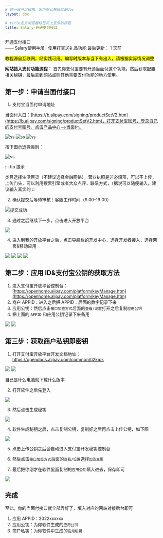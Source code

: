 ```yaml
---
# 这一段可以省略，因为默认布局就是doc
layout: doc

# title定义浏览器标签页上显示的标题
title: Salary-开通支付接口
---
```

<div class="title-wrapper">
   <div class="page-title">开通支付接口</div>
   <div class="post-title">—— Salary使用手册 · 使用打赏送礼品功能 
      <span class="lastModifyTime">
          <i class="fa-regular fa-clock"></i> 最后更新： 1 天前
      </span>
   </div>
</div>


<mark>教程源自互联网，经实践可用。编写时版本与当下有出入，请根据实际情况调整</mark>

**网站接入支付功能流程：** 首先你支付宝要有开通当面付这个功能，然后获取配置相关秘钥，最后拿到网站或则其他需要支付功能的地方使用。

## 第一步：申请当面付接口

1. 支付宝当面付申请地址

当面付入口：[https://b.alipay.com/signing/productSetV2.htm](https://b.alipay.com/signing/productSetV2.htm)，打开支付宝账号，登录自己的支付号账号，点击产品中心——>当面付。

![ss](https://docs.panda-studio.cn:8282/images/20230530110507_20210718220756_482604.jpg)
![ss](https://docs.panda-studio.cn:8282/images/20230530110517_1615785643-b3f7ba9b421a662.png)
![ss](https://docs.panda-studio.cn:8282/images/20230530110517_1615785643-b3f7ba9b421a662.png)

按下图示选择类别：

![ss](https://docs.panda-studio.cn:8282/images/20230530110546_20210718220858_292741.png)

::: tip 提示

类目选择生活百货（不建议选择金融网络），营业执照是非必填项，可以不上传，上传门头，可以利用搜索引擎或者大众点评，联系方式，（据说可以随便输入，建议输入真实的
:::

2. 确认提交后等待审核！客服工作时间（9:00-19:00）

![提交成功](https://docs.panda-studio.cn:8282/images/20230530110706_20210718220926_167314.png)

3. 通过之后继续下一步，点击进入开放平台

![](https://docs.panda-studio.cn:8282/images/20230530110840_20210718220945_069501.png)

4. 进入到我的开放平台之后，点击导航栏的开发中心，选择开发者接入，选择网页&移动应用

![](https://docs.panda-studio.cn:8282/images/20230530110903_20220828162909-1024x314.jpg)
![](https://docs.panda-studio.cn:8282/images/20230530110934_20210718221054_064849-1024x455.png)
![](https://docs.panda-studio.cn:8282/images/20230530110950_20210718221116_303617.png)
![](https://docs.panda-studio.cn:8282/images/20230530111011_20220828162403-1024x747.jpg)

## 第二步：应用 ID&支付宝公钥的获取方法

1. 进入支付宝开放平台控制台：[https://openhome.alipay.com/platform/keyManage.htm](https://openhome.alipay.com/platform/keyManage.htm)
2. 商户 APPID：进入之后把 APPID：后面的数字记录下来
3. 应用公钥：然后点击`接口加签方式`后面的`查看/设置`打开之后复制`应用公钥`
4. 把上面的 `APPID` 和应用公钥记录下来备用

![](https://docs.panda-studio.cn:8282/images/20230530111217_20220822124046-1024x376.jpg)
![](https://docs.panda-studio.cn:8282/images/20230530111230_20220822123540.jpg)

## 第三步：获取商户私钥即密钥

1. 打开支付宝开放平台开发文档地址：https://opendocs.alipay.com/common/02kipk

![](https://docs.panda-studio.cn:8282/images/20230530111318_20220822123549.jpg)
![](https://docs.panda-studio.cn:8282/images/20230530111332_20220822123556.jpg)

自己是什么电脑就下载什么版本

2. 打开软件之后先登入

![](https://docs.panda-studio.cn:8282/images/20230530111403_20220822123605.jpg)

3. 然后点击生成秘钥

![](https://docs.panda-studio.cn:8282/images/20230530111425_20220822123624.jpg)

4. 软件生成秘钥之后，点击复制公钥，复制好之后再点击上传公钥，如下图

![](https://docs.panda-studio.cn:8282/images/20230530111447_20220822123637.jpg)

5. 点击上传公钥之后会自动进入支付宝开发秘钥控制台

6. 然后点击`接口加签方式`后面的`查看/设置`选择`加签变更`

7. 最后把你刚才在软件里面复制的`应用公钥`填入进去，保存即可

![](https://docs.panda-studio.cn:8282/images/20230530111539_20220822123655.jpg)

## 完成

至此，你的当面付接口就全部弄好了，填入对应的网站对接后台即可

1. 应用 APPID：2022xxxxxx
3. 应用公钥：为你软件生成的`应用公钥`
4. 商户私钥：为你软件中生成的`应用私钥`

